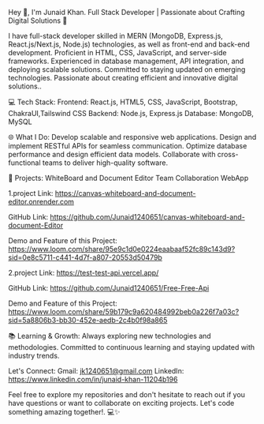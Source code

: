 Hey 👋, I'm Junaid Khan. Full Stack Developer | Passionate about Crafting Digital Solutions 🚀

I have full-stack developer skilled in MERN (MongoDB, Express.js, React.js/Next.js, Node.js) technologies, as well as front-end and back-end development. Proficient in HTML, CSS, JavaScript, and server-side frameworks. Experienced in database management, API integration, and deploying scalable solutions. Committed to staying updated on emerging technologies. Passionate about creating efficient and innovative digital solutions..

💻 Tech Stack:
Frontend: React.js, HTML5, CSS, JavaScript, Bootstrap, ChakraUI,Tailswind CSS
Backend: Node.js, Express.js
Database: MongoDB, MySQL

🌐 What I Do:
Develop scalable and responsive web applications.
Design and implement RESTful APIs for seamless communication.
Optimize database performance and design efficient data models.
Collaborate with cross-functional teams to deliver high-quality software.

🚀 Projects: WhiteBoard and Document Editor Team Collaboration WebApp

1.project Link: https://canvas-whiteboard-and-document-editor.onrender.com

GitHub Link: https://github.com/Junaid1240651/canvas-whiteboard-and-document-Editor

Demo and Feature of this Project: https://www.loom.com/share/95e9c1d0e0224eaabaaf52fc89c143d9?sid=0e8c5711-c441-4d7f-a807-20553d50479b

2.project Link: https://test-test-api.vercel.app/

GitHub Link: https://github.com/Junaid1240651/Free-Free-Api

Demo and Feature of this Project: https://www.loom.com/share/59b179c9a620484992beb0a226f7a03c?sid=5a8806b3-bb30-452e-aedb-2c4b0f98a865



📚 Learning & Growth:
Always exploring new technologies and methodologies.
Committed to continuous learning and staying updated with industry trends.

Let's Connect:
Gmail: jk1240651@gmail.com
LinkedIn: https://www.linkedin.com/in/junaid-khan-11204b196

Feel free to explore my repositories and don't hesitate to reach out if you have questions or want to collaborate on exciting projects. Let's code something amazing together!. 💻✨

